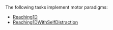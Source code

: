 The following tasks implement motor paradigms:

- [Reaching1D](../envs.md#neurogym.envs.reaching.Reaching1D)
- [Reaching1DWithSelfDistraction](../envs.md#neurogym.envs.reaching.Reaching1DWithSelfDistraction)

